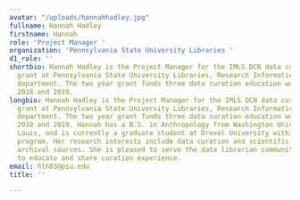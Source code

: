 ```yaml
---
avatar: "/uploads/hannahhadley.jpg"
fullname: Hannah Hadley
firstname: Hannah
role: 'Project Manager '
organization: 'Pennsylvania State University Libraries '
d1_role: ''
shortbio: Hannah Hadley is the Project Manager for the IMLS DCN data curation training
  grant at Pennsylvania State University Libraries, Research Informatics and Publishing
  department. The two year grant funds three data curation education workshops between
  2018 and 2019.
longbio: Hannah Hadley is the Project Manager for the IMLS DCN data curation training
  grant at Pennsylvania State University Libraries, Research Informatics and Publishing
  department. The two year grant funds three data curation education workshops between
  2018 and 2019. Hannah has a B.S. in Anthropology from Washington University in St.
  Louis, and is currently a graduate student at Drexel University within the MSLIS
  program. Her research interests include data curation and scientific research using
  archival sources. She is pleased to serve the data librarian community in this effort
  to educate and share curation experience.
email: hlh83@psu.edu
title: ''

---
```

